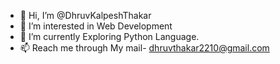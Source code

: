 - 👋 Hi, I’m @DhruvKalpeshThakar
- 👀 I’m interested in Web Development
- 🌱 I’m currently Exploring  Python Language.
- 📫 Reach me through My mail- dhruvthakar2210@gmail.com

<!---
DhruvKalpeshThakar/DhruvKalpeshThakar is a ✨ special ✨ repository because its `README.md` (this file) appears on your GitHub profile.
You can click the Preview link to take a look at your changes.
--->
